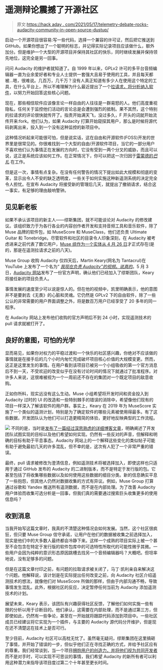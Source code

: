 # 遥测辩论震撼了开源社区

> 原文:[https://hack aday . com/2021/05/17/telemetry-debate-rocks-audacity-community-in-open-source-dustup/](https://hackaday.com/2021/05/17/telemetry-debate-rocks-audacity-community-in-open-source-dustup/)

启动一个开源项目很容易:写一些代码，选择一个兼容的许可证，然后把它推送到 GitHub。如果你想出了一个聪明的标志，并记得实际记录项目应该做什么，额外加分。但是维护一个大型的开源项目并保持其社区的快乐，同时继续发展并保持领先地位，这完全是另一回事。

问问 Audacity 的维护者就知道了。自 1999 年以来，GPLv2 许可的多平台音频编辑器一直为业余爱好者和专业人士提供一套强大且易于使用的工具，并且每天都被…嗯，很难说。几百万，几千万？没有人真正知道有多少人在使用这个特定的工具，在什么平台上，所以不难理解为什么最近提出了一个[拉请求，将分析纳入软件](https://github.com/audacity/audacity/pull/835)，以努力开始回答这些核心问题。

现在，那些相信软件应该像言论一样自由的人往往是一群易怒的人。他们高度重视隐私，任何关于监控他们活动的言论总是会遭到强烈的抵制。果不其然，这个特别的拉请求的评论很快就传开了。指责开始满天飞，没过多久，F 开头的词就开始流传开来:fork。他们认为，如果 Audacity 打算开始窥探其用户，那么是时候将源代码剥离出来，投入到一个没有这种监控的新项目中。

这种情况听起来可能很可怕，但是说实话，这在自由和开源软件(FOSS)开发的世界里是很常见的。你很难找到一个大型的自由/开源软件项目，当它的一部分用户不喜欢他们认为事情正在发展的方向时，它没有受到一两个分叉的威胁，而且可以说，这正是系统应该如何工作。在正常情况下，你可以把这一次归因于[雷蒙德的*巴扎*](https://en.wikipedia.org/wiki/The_Cathedral_and_the_Bazaar) 在工作。

但是这一次，事情有点复杂。在没有任何警告的情况下提出如此大规模和彻底的变革，显示出令人不安的缺乏透明度，一些关于如何实施这种新遥测系统的决定完全令人担忧。在宣布 Audacity 将接受新的管理后几天，就提出了撤销请求，结合这一事实，有足够的理由敲响警钟。

## 见见新老板

如果不承认该项目的新主人——缪斯集团，就不可能谈论对 Audacity 的修改建议。该组织致力于为各行各业的内容创作者开发和支持音频工具和音乐软件，除了 Muse 品牌的软件包，如 MuseScore 和 MuseClass，他们还负责 Ultimate Guitar 和 Tonebridge。尽管软件和社区的目录令人印象深刻，在 Audacity 被考虑进来之前代表了数亿用户，[Muse 组作为一个实体从 4 月 26 日](https://mu.se/newsroom/tpost/3dkxig59m1-muse-group-launches-to-support-music-tec)才正式存在(是的，那是在遥测拉请求之前的八天)。

Muse Group 收购 Audacity 仅四天后，Martin Keary(网名为 Tantacrul)在 YouTube 上发布了一个名为“ *[我现在负责 Audacity”的视频。说真的](https://www.youtube.com/watch?v=RMWNvwLiXIQ)*。5 月 3 日，[Audacity 网站](https://www.audacityteam.org/audacity-musescore-announcement/)发布了一份官方声明，确认他们已经加入了缪斯团队，Keary 将接任新的项目负责人。

事情发展的速度至少可以说是惊人的。但在他的视频中，凯里明确表示，他的意图并不是要剥去《无畏》的心脏和灵魂。它仍然是 GPLv2 下的自由软件，除了一些公认的非常需要的用户界面调整之外，将是数百万用户已经享受了 20 多年的同一程序。

在 Audacity 网站上发布他们收购的官方声明后不到 24 小时，实现遥测技术的 pull 请求就被打开了。

## 良好的意图，可怕的光学

显而易见，如果你对权力的平稳过渡和一个快乐的社区感兴趣，你绝对不应该做的事情就是在接手后的几个小时内匆忙完成破坏项目核心价值的大规模变更。然而，这正是这里发生的事情。在用户看到该项目已被另一个小组吸收的第一个官方消息后不到一天，不受欢迎的改变似乎在没有讨论时间的情况下就通过了批准程序。对许多人来说，这很难被视为一个一周前还不存在的集团对一个既定项目的敌意收购。

正如你所料，现实远没有这么生动。Muse 小组希望将开发时间和资金投入到 Audacity 过时的 UI 的改造和一些特别棘手的错误的消除中，希望像他们现有的项目一样深入了解该软件的用户群。事实上，Keary 在 2019 年为 MuseScore 实施了一个类似的遥测计划，特别是为了确定软件的哪些元素被使用得最多。有了这些数据，开发团队认为他们可以打造更精简的体验，更好地反映典型的工作流程。

[![](../Images/09686ab99bff3d1aefe78281a09f0d25.png)](https://hackaday.com/wp-content/uploads/2021/05/audacity_opt-in.png) 不同的是，当时是[发布了一篇经过深思熟虑的详细博客文章](https://musescore.org/en/telemetry)，明确阐述了开发团队试图实现的目标以及他们希望如何实现。仍然有一些反对的声音，但解释和明确的目标有助于平息事态。Audacity 网站上的一个解释这些变化的类似帖子可能有助于避免最初几天的许多混乱，但不幸的是，这次有人犯了一个非常严重的错误。

最终，pull 请求被修改为澄清信息，例如遥测技术将被选择加入，即使这样也只适用于通过 GitHub 发布的 Audacity 的二进制版本，而不是特定于发行版的包。它甚至包括了将收集哪些数据以及如何使用这些数据的细目分类。新的信息确实平息了一些抱怨，但其他人仍然对数据收集的方式有异议。例如，Muse Group 打算通过谷歌和 Yandex 推送所有遥测数据，而不是在内部处理。为了改善 Audacity 用户体验而收集可选分析是一回事，但我们真的需要通过搜索巨头收集更多的使用信息吗？

## 收到消息

当我开始写这篇文章时，我真的不清楚这种情况会如何发展。当然，这个社区很疯狂，但只要 Muse Group 信守承诺，让用户在他们的数据被收集之前选择加入，现实是他们中的大多数人最终都会冷静下来。这样一个成熟的项目实际上被一个甚至不会包含在特定于发行版的软件包库中的可选特性所取代的可能性微乎其微。一些用户会因为纯粹的意识形态原因跳槽去找另一个音频编辑器吗？大概吧。但坦率地说，没有足够多的问题。

但是在这篇文章付印之前，有问题的拉取请求被关闭了，马丁·凯利亲自来解决这个问题。他解释说，该计划是在实际提出任何改变之前，向 Audacity 社区介绍遥测技术的想法，就像他们对 MuseScore 所做的那样，但由于内部沟通不畅，导致事情发生混乱。此外，根据社区的反应，决定暂停任何当前为 Audacity 添加遥测技术的计划。

展望未来，Keary 表示，该团队有兴趣获得社区反馈，了解他们如何实施一些有限的分析以用于诊断目的。他们承认，这需要在内部处理，而不是通过第三方，但即使如此，仍然有一些争论，甚至在一开始就将跟踪代码添加到项目中。一些社区成员已经建议将它实现为一个插件，与主要的 Audacity 源代码分开维护，但是现在还不清楚这在技术上是否可行。

至少目前，Audacity 社区可以高枕无忧了。虽然毫无疑问，缪斯集团在这里搞砸了事情，并开始了错误的一步，但似乎他们正在寻找正确的方式，并给予社区应有的尊重。我们经常谈到，当一个项目[拥抱用户的创造力，并将他们视为共同开发者](https://hackaday.com/2021/03/04/arduboy-fx-mod-chip-now-youre-playing-with-power/)而不是对手时，可以实现不可思议的事情，我们希望 Audacity 的新所有者可以利用这种潜力来指导该项目度过第二个十年甚至更长时间。